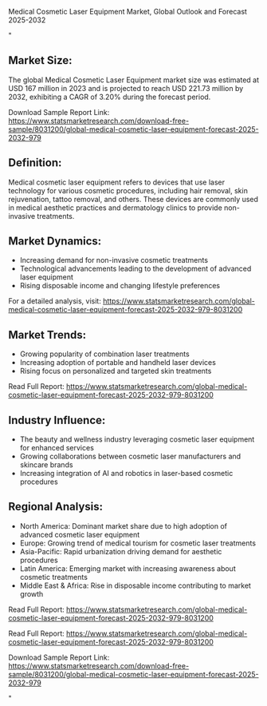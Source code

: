 Medical Cosmetic Laser Equipment Market, Global Outlook and Forecast 2025-2032

"<HTML>
<head>
<title>Medical Cosmetic Laser Equipment Market, Global Outlook and Forecast 2025-2032</title>
</head>
<body>

<h2>Market Size:</h2>
<p>The global Medical Cosmetic Laser Equipment market size was estimated at USD 167 million in 2023 and is projected to reach USD 221.73 million by 2032, exhibiting a CAGR of 3.20% during the forecast period.</p>
<p>Download Sample Report Link: <a href='https://www.statsmarketresearch.com/download-free-sample/8031200/global-medical-cosmetic-laser-equipment-forecast-2025-2032-979'>https://www.statsmarketresearch.com/download-free-sample/8031200/global-medical-cosmetic-laser-equipment-forecast-2025-2032-979</a> </p>

<h2>Definition:</h2>
<p>Medical cosmetic laser equipment refers to devices that use laser technology for various cosmetic procedures, including hair removal, skin rejuvenation, tattoo removal, and others. These devices are commonly used in medical aesthetic practices and dermatology clinics to provide non-invasive treatments.</p>

<h2>Market Dynamics:</h2>
<ul>
  <li>Increasing demand for non-invasive cosmetic treatments</li>
  <li>Technological advancements leading to the development of advanced laser equipment</li>
  <li>Rising disposable income and changing lifestyle preferences</li>
</ul>
<p>For a detailed analysis, visit: <a href='https://www.statsmarketresearch.com/global-medical-cosmetic-laser-equipment-forecast-2025-2032-979-8031200'>https://www.statsmarketresearch.com/global-medical-cosmetic-laser-equipment-forecast-2025-2032-979-8031200</a></p>

<h2>Market Trends:</h2>
<ul>
  <li>Growing popularity of combination laser treatments</li>
  <li>Increasing adoption of portable and handheld laser devices</li>
  <li>Rising focus on personalized and targeted skin treatments</li>
</ul>
<p>Read Full Report: <a href='https://www.statsmarketresearch.com/global-medical-cosmetic-laser-equipment-forecast-2025-2032-979-8031200'>https://www.statsmarketresearch.com/global-medical-cosmetic-laser-equipment-forecast-2025-2032-979-8031200</a></p>

<h2>Industry Influence:</h2>
<ul>
  <li>The beauty and wellness industry leveraging cosmetic laser equipment for enhanced services</li>
  <li>Growing collaborations between cosmetic laser manufacturers and skincare brands</li>
  <li>Increasing integration of AI and robotics in laser-based cosmetic procedures</li>
</ul>

<h2>Regional Analysis:</h2>
<ul>
  <li>North America: Dominant market share due to high adoption of advanced cosmetic laser equipment</li>
  <li>Europe: Growing trend of medical tourism for cosmetic laser treatments</li>
  <li>Asia-Pacific: Rapid urbanization driving demand for aesthetic procedures</li>
  <li>Latin America: Emerging market with increasing awareness about cosmetic treatments</li>
  <li>Middle East & Africa: Rise in disposable income contributing to market growth</li>
</ul>
<p>Read Full Report: <a href='https://www.statsmarketresearch.com/global-medical-cosmetic-laser-equipment-forecast-2025-2032-979-8031200'>https://www.statsmarketresearch.com/global-medical-cosmetic-laser-equipment-forecast-2025-2032-979-8031200</a></p>

<p>Read Full Report: <a href='https://www.statsmarketresearch.com/global-medical-cosmetic-laser-equipment-forecast-2025-2032-979-8031200'>https://www.statsmarketresearch.com/global-medical-cosmetic-laser-equipment-forecast-2025-2032-979-8031200</a></p>
<p>Download Sample Report Link: <a href='https://www.statsmarketresearch.com/download-free-sample/8031200/global-medical-cosmetic-laser-equipment-forecast-2025-2032-979'>https://www.statsmarketresearch.com/download-free-sample/8031200/global-medical-cosmetic-laser-equipment-forecast-2025-2032-979</a></p>

</body>
</HTML>"

